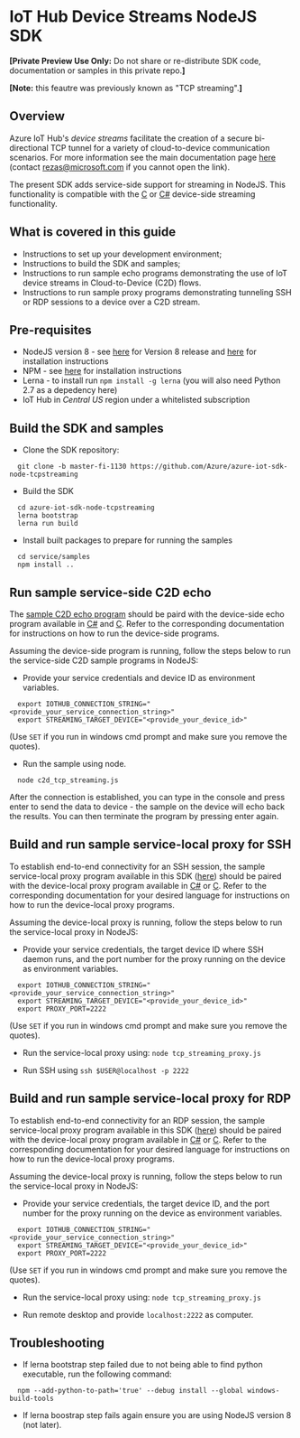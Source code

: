 # IoT Hub Device Streams NodeJS SDK
**[Private Preview Use Only:** Do not share or re-distribute SDK code, documentation or samples in this private repo.**]**

**[Note:** this feautre was previously known as "TCP streaming".**]**

## Overview
Azure IoT Hub's *device streams* facilitate the creation of a secure bi-directional TCP tunnel for a variety of cloud-to-device communication scenarios. For more information see the main documentation page [here](https://github.com/Azure/azure-iot-sdk-csharp-tcpstreaming/blob/master/doc/tcpstreaming_guide.md) (contact [rezas@microsoft.com](mailto:rezas@microsoft.com) if you cannot open the link).

The present SDK adds service-side support for streaming in NodeJS. This functionality is compatible with the [C](https://github.com/Azure/azure-iot-sdk-c-tcpstreaming/tree/tcpstreaming/doc/tcpstreaming_guide.md) or [C#](https://github.com/Azure/azure-iot-sdk-csharp-tcpstreaming/blob/tcpstreaming/doc/tcpstreaming_guide.md) device-side streaming functionality.

## What is covered in this guide
* Instructions to set up your development environment;
* Instructions to build the SDK and samples;
* Instructions to run sample echo programs demonstrating the use of IoT device streams in Cloud-to-Device (C2D) flows.
* Instructions to run sample proxy programs demonstrating tunneling SSH or RDP sessions to a device over a C2D stream.

## Pre-requisites
* NodeJS version 8 - see [here](https://nodejs.org/dist/latest-v8.x/) for Version 8 release and [here](https://nodejs.org/en/download/) for installation instructions
* NPM - see [here](https://www.npmjs.com/get-npm) for installation instructions
* Lerna - to install run `npm install -g lerna` (you will also need Python 2.7 as a depedency here)
* IoT Hub in *Central US* region under a whitelisted subscription

## Build the SDK and samples
- Clone the SDK repository:
```
  git clone -b master-fi-1130 https://github.com/Azure/azure-iot-sdk-node-tcpstreaming
```

- Build the SDK
```
  cd azure-iot-sdk-node-tcpstreaming
  lerna bootstrap
  lerna run build
```

- Install built packages to prepare for running the samples
```
  cd service/samples
  npm install ..
```

## Run sample service-side C2D echo
The [sample C2D echo program](../service/samples/c2d_tcp_streaming.js) should be paird with the device-side echo program available in [C#](https://github.com/Azure/azure-iot-sdk-csharp-tcpstreaming/blob/master/doc/tcpstreaming_guide.md#c2d-echo-sample) and [C](TBD). Refer to the corresponding documentation for instructions on how to run the device-side programs.

Assuming the device-side program is running, follow the steps below to run the service-side C2D sample programs in NodeJS:

- Provide your service credentials and device ID as environment variables.
```
  export IOTHUB_CONNECTION_STRING="<provide_your_service_connection_string>"
  export STREAMING_TARGET_DEVICE="<provide_your_device_id>"
```
(Use `SET` if you run in windows cmd prompt and make sure you remove the quotes).

- Run the sample using node.
```
  node c2d_tcp_streaming.js
```
After the connection is established, you can type in the console and press enter to send the data to device - the sample on the device will echo back the results. You can then terminate the program by pressing enter again.

## Build and run sample service-local proxy for SSH
To establish end-to-end connectivity for an SSH session, the sample service-local proxy program available in this SDK ([here](../service/samples/tcp_streaming_proxy.js)) should be paired with the device-local proxy program available in [C#](https://github.com/Azure/azure-iot-sdk-csharp-tcpstreaming/blob/master/doc/tcpstreaming_guide.md#ssh-proxy-sample) or [C](TBD). Refer to the corresponding documentation for your desired language for instructions on how to run the device-local proxy programs.

Assuming the device-local proxy is running, follow the steps below to run the service-local proxy in NodeJS:

- Provide your service credentials, the target device ID where SSH daemon runs, and the port number for the proxy running on the device as environment variables.
```
  export IOTHUB_CONNECTION_STRING="<provide_your_service_connection_string>"
  export STREAMING_TARGET_DEVICE="<provide_your_device_id>"
  export PROXY_PORT=2222
```
(Use `SET` if you run in windows cmd prompt and make sure you remove the quotes).

- Run the service-local proxy using: `node tcp_streaming_proxy.js`

- Run SSH using `ssh $USER@localhost -p 2222`

## Build and run sample service-local proxy for RDP
To establish end-to-end connectivity for an RDP session, the sample service-local proxy program available in this SDK ([here](../service/samples/tcp_streaming_proxy.js)) should be paired with the device-local proxy program available in [C#](https://github.com/Azure/azure-iot-sdk-csharp-tcpstreaming/blob/master/doc/tcpstreaming_guide.md#rdp-proxy-sample) or [C](TBD). Refer to the corresponding documentation for your desired language for instructions on how to run the device-local proxy programs.

Assuming the device-local proxy is running, follow the steps below to run the service-local proxy in NodeJS:

- Provide your service credentials, the target device ID, and the port number for the proxy running on the device as environment variables.
```
  export IOTHUB_CONNECTION_STRING="<provide_your_service_connection_string>"
  export STREAMING_TARGET_DEVICE="<provide_your_device_id>"
  export PROXY_PORT=2222
```
(Use `SET` if you run in windows cmd prompt and make sure you remove the quotes).

- Run the service-local proxy using: `node tcp_streaming_proxy.js`

- Run remote desktop and provide `localhost:2222` as computer.

## Troubleshooting
- If lerna bootstrap step failed due to not being able to find python executable, run the following command:
```
  npm --add-python-to-path='true' --debug install --global windows-build-tools
```
- If lerna boostrap step fails again ensure you are using NodeJS version 8 (not later).
